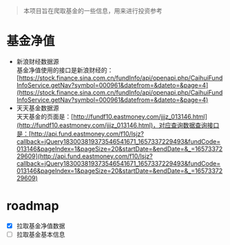 > 本项目旨在爬取基金的一些信息，用来进行投资参考
# 基金净值
- 新浪财经数据源  
基金净值使用的接口是新浪财经的：[https://stock.finance.sina.com.cn/fundInfo/api/openapi.php/CaihuiFundInfoService.getNav?symbol=000961&datefrom=&dateto=&page=4](https://stock.finance.sina.com.cn/fundInfo/api/openapi.php/CaihuiFundInfoService.getNav?symbol=000961&datefrom=&dateto=&page=4)
- 天天基金数据源   
天天基金的页面是：[http://fundf10.eastmoney.com/jjjz_013146.html](http://fundf10.eastmoney.com/jjjz_013146.html)，对应查询数据查询接口是：[http://api.fund.eastmoney.com/f10/lsjz?callback=jQuery183003819373546541671_1657337229493&fundCode=013146&pageIndex=1&pageSize=20&startDate=&endDate=&_=1657337229609](http://api.fund.eastmoney.com/f10/lsjz?callback=jQuery183003819373546541671_1657337229493&fundCode=013146&pageIndex=1&pageSize=20&startDate=&endDate=&_=1657337229609)
# roadmap
- [X] 拉取基金净值数据
- [ ] 拉取基金基本信息